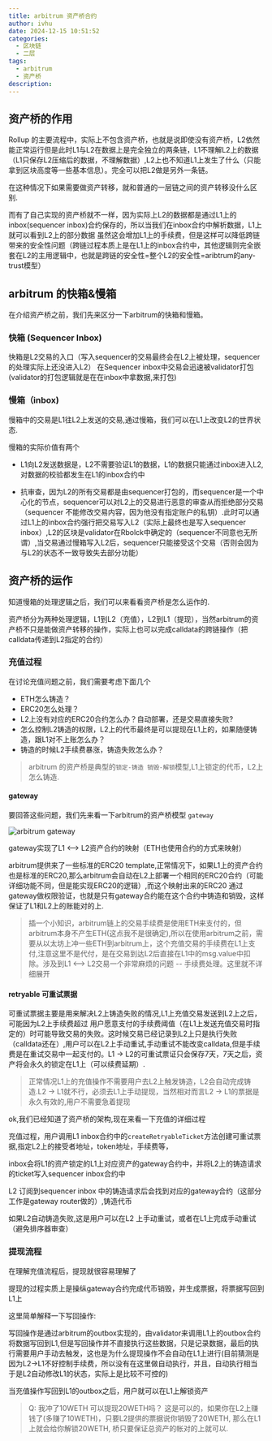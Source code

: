 ```yaml
---
title: arbitrum 资产桥合约
author: ivhu
date: 2024-12-15 10:51:52
categories:
  - 区块链
  - 二层
tags:
  - arbitrum
  - 资产桥
description:
---
```


## 资产桥的作用

Rollup 的主要流程中，实际上不包含资产桥，也就是说即使没有资产桥，L2依然能正常运行但是此时L1与L2在数据上是完全独立的两条链，L1不理解L2上的数据（L1只保存L2压缩后的数据，不理解数据）,L2上也不知道L1上发生了什么（只能拿到区块高度等一些基本信息）。完全可以把L2做是另外一条链。

在这种情况下如果需要做资产转移，就和普通的一层链之间的资产转移没什么区别.

而有了自己实现的资产桥就不一样，因为实际上L2的数据都是通过L1上的inbox(sequencer inbox)合约保存的，所以当我们在inbox合约中解析数据，L1上就可以看到L2上的部分数据
虽然这会增加L1上的手续费，但是这样可以降低跨链带来的安全性问题（跨链过程本质上是在L1上的inbox合约中，其他逻辑则完全嵌套在L2的主用逻辑中，也就是跨链的安全性=整个L2的安全性=aribtrum的any-trust模型）

## arbitrum 的快箱&慢箱

在介绍资产桥之前，我们先来区分一下arbitrum的快箱和慢箱。

### 快箱 (Sequencer Inbox)

快箱是L2交易的入口（写入sequencer的交易最终会在L2上被处理，sequencer的处理实际上还没进入L2）
在Sequencer inbox中交易会迅速被validator打包(validator的打包逻辑就是在在inbox中拿数据,来打包)

### 慢箱（inbox)

慢箱中的交易是L1往L2上发送的交易,通过慢箱，我们可以在L1上改变L2的世界状态.

慢箱的实际价值有两个

- L1向L2发送数据是，L2不需要验证L1的数据，L1的数据只能通过inbox进入L2,对数据的校验都发生在L1的inbox合约中

- 抗审查，因为L2的所有交易都是由sequencer打包的，而sequencer是一个中心化的节点，sequencer可以对L2上的交易进行恶意的审查从而拒绝部分交易（sequencer 不能修改交易内容，因为他没有指定账户的私钥）.此时可以通过L1上的inbox合约强行把交易写入L2（实际上最终也是写入sequencer inbox）,L2的区块是validator在Rbolck中确定的（sequencer不同意也无所谓）,当交易通过慢箱写入L2后，sequencer只能接受这个交易（否则会因为与L2的状态不一致导致失去部分功能）

## 资产桥的运作

知道慢箱的处理逻辑之后，我们可以来看看资产桥是怎么运作的.

资产桥分为两种处理逻辑，L1到L2（充值），L2到L1（提现），当然arbitrum的资产桥不只是能做资产转移的操作，实际上也可以完成calldata的跨链操作（把calldata传递到L2指定的合约）

### 充值过程

在讨论充值问题之前，我们需要考虑下面几个

- ETH怎么铸造？
- ERC20怎么处理？
- L2上没有对应的ERC20合约怎么办？自动部署，还是交易直接失败?
- 怎么控制L2铸造的权限，L2上的代币最终是可以提现在L1上的，如果随便铸造，跟L1对不上账怎么办？
- 铸造的时候L2手续费暴涨，铸造失败怎么办？

> arbitrum 的资产桥是典型的`锁定-铸造 销毁-解锁`模型,L1上锁定的代币，L2上怎么铸造.

#### gateway

要回答这些问题，我们先来看一下arbitrum的资产桥模型 `gateway`

![arbitrum gateway](https://image.blockbeats.cn/upload/2023-12-28/1484787048ec792aa54b61833ac9044d0467ce57.png?x-oss-process=image/quality,q_50/format,webp)

gateway实现了L1 <--> L2资产合约的映射（ETH也使用合约的方式来映射）

arbitrum提供来了一些标准的ERC20 template,正常情况下，如果L1上的资产合约也是标准的ERC20,那么arbitrum会自动在L2上部署一个相同的ERC20合约（可能详细功能不同，但是能实现ERC20的逻辑）,而这个映射出来的ERC20 通过gateway做权限验证，也就是只有gateway合约能在这个合约中铸造和销毁，这样保证了L1和L2上的账能对的上.

> 插一个小知识，arbitrum链上的交易手续费是使用ETH来支付的，但arbitrum本身不产生ETH(这点我不是很确定),所以在使用arbitrum之前，需要从以太坊上冲一些ETH到arbitrum上，这个充值交易的手续费在L1上支付,注意这里不是代付，是在交易到达L2后直接在L1中的msg.value中扣除。涉及到L1 <--> L2交易一个非常麻烦的问题 -- 手续费处理。这里就不详细展开

#### retryable 可重试票据

可重试票据主要是用来解决L2上铸造失败的情况,L1上充值交易发送到L2上之后，可能因为L2上手续费超过 用户愿意支付的手续费阈值（在L1上发送充值交易时指定的）时可能导致交易的失败。这时候交易已经记录到L2上只是执行失败（calldata还在）,用户可以在L2上手动重试,手动重试不能改变calldata,但是手续费是在重试交易中一起支付的。L1 -> L2的可重试票证只会保存7天，7天之后，资产将会永久的锁定在L1上（可以续费延期）.

> 正常情况L1上的充值操作不需要用户去L2上触发铸造，L2会自动完成铸造.L2 -> L1就不行，必须去L1上手动提现，当然相对而言L2 -> L1的票据是永久有效的,用户不需要急着提现

ok,我们已经知道了资产桥的架构,现在来看一下充值的详细过程

充值过程，用户调用L1 inbox合约中的`createRetryableTicket`方法创建可重试票据,指定L2上的接受者地址，token地址，手续费等，

inbox会将L1的资产锁定的L1上对应资产的gateway合约中，并将L2上的铸造请求的ticket写入sequencer inbox合约中

L2 订阅到sequencer inbox 中的铸造请求后会找到对应的gateway合约（这部分工作是gateway router做的）,铸造代币

如果L2自动铸造失败,这是用户可以在L2 上手动重试，或者在L1上完成手动重试（避免排序器审查）

### 提现流程

在理解充值流程后，提现就很容易理解了

提现的过程实质上是操纵gateway合约完成代币销毁，并生成票据，将票据写回到L1上

这里简单解释一下写回操作:

写回操作是通过arbitrum的outbox实现的，由validator来调用L1上的outbox合约将数据写回到L1,但是写回操作并不直接执行这些数据，只是记录数据，最后的执行需要用户手动去触发，这也是为什么提现操作不会自动在L1上进行(目前猜测是因为L2->L1不好控制手续费，所以没有在这里做自动执行，并且，自动执行相当于是L2自动修改L1的状态，实际上是比较不可控的)

当充值操作写回到L1的outbox之后，用户就可以在L1上解锁资产

> Q: 我冲了10WETH 可以提现20WETH吗？
> 这是可以的，如果你在L2上赚钱了(多赚了10WETH)，只要L2提供的票据说你销毁了20WETH, 那么在L1上就会给你解锁20WETH, 桥只要保证总资产的帐对的上就可以.

